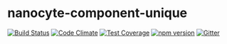# nanocyte-component-unique

[![Build Status](https://travis-ci.org/octoblu/nanocyte-component-unique.svg?branch=master)](https://travis-ci.org/octoblu/nanocyte-component-unique)
[![Code Climate](https://codeclimate.com/github/octoblu/nanocyte-component-unique/badges/gpa.svg)](https://codeclimate.com/github/octoblu/nanocyte-component-unique)
[![Test Coverage](https://codeclimate.com/github/octoblu/nanocyte-component-unique/badges/coverage.svg)](https://codeclimate.com/github/octoblu/nanocyte-component-unique)
[![npm version](https://badge.fury.io/js/nanocyte-component-unique.svg)](http://badge.fury.io/js/nanocyte-component-unique)
[![Gitter](https://badges.gitter.im/octoblu/help.svg)](https://gitter.im/octoblu/help)
